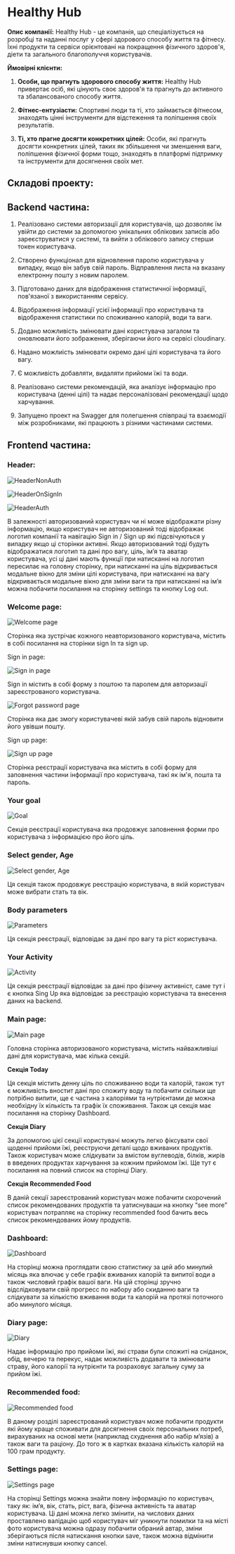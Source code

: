 # Healthy Hub

**Опис компанії:** Healthy Hub - це компанія, що спеціалізується на розробці та
наданні послуг у сфері здорового способу життя та фітнесу. Їхні продукти та
сервіси орієнтовані на покращення фізичного здоров'я, діети та загального
благополуччя користувачів.

**Ймовірні клієнти:**

1. **Особи, що прагнуть здорового способу життя:** Healthy Hub привертає осіб,
   які цінують своє здоров'я та прагнуть до активного та збалансованого способу
   життя.

2. **Фітнес-ентузіасти:** Спортивні люди та ті, хто займається фітнесом,
   знаходять цінні інструменти для відстеження та поліпшення своїх результатів.

3. **Ті, хто прагне досягти конкретних цілей:** Особи, які прагнуть досягти
   конкретних цілей, таких як збільшення чи зменшення ваги, поліпшення фізичної
   форми тощо, знаходять в платформі підтримку та інструменти для досягнення
   своїх мет.

## Складові проекту:

## Backend частина:

1. Реалізовано системи авторизації для користувачів, що дозволяє їм увійти до
   системи за допомогою унікальних облікових записів або зареєструватися у
   системі, та вийти з облікового запису стерши токен користувача.

2. Створено функціонал для відновлення паролю користувача у випадку, якщо він
   забув свій пароль. Відправлення листа на вказану електронну пошту з новим
   паролем.

3. Підготовано даних для відображення статистичної інформації, пов'язаної з
   використанням сервісу.

4. Відображення інформації усієї інформації про користувача та відображення
   статистики по споживанню калорій, води та ваги.

5. Додано можливість змінювати дані користувача загалом та оновлювати його
   зображення, зберігаючи його на сервісі cloudinary.

6. Надано можлиість змінювати окремо дані цілі користувача та його вагу.

7. Є можливість добавляти, видаляти прийоми їжі та води.

8. Реалізовано системи рекомендацій, яка аналізує інформацію про користувача
   (денні цілі) та надає персоналізовані рекомендації щодо харчування.

9. Запущено проект на Swagger для полегшення співпраці та взаємодії між
   розробниками, які працюють з різними частинами системи.

## Frontend частина:

### Header:

![HeaderNonAuth](./assets/headerNonAuth.png)

![HeaderOnSignIn](./assets/headerOnSignIn.png)

![HeaderAuth](./assets/authHeader.png)

В залежності авторизований користувач чи ні може відображати різну інформацію,
якщо користувач не авторизований тоді відображає логотип компанії та навігацію
Sign in / Sign up які підсвічуються у випадку якщо ці сторінки активні. Якщо
авторизований тоді будуть відображатися логотип та дані про вагу, ціль, ім’я та
аватар користувача, усі ці дані мають функції при натисканні на логотип
пересилає на головну сторінку, при натисканні на ціль відкривається модальне
вікно для зміни цілі користувача, при натисканні на вагу відкривається модальне
вікно для зміни ваги та при натисканні на ім’я можна побачити посилання на
сторінку settings та кнопку Log out.

### Welcome page:

![Welcome page](./assets/welcomePage.png)

Сторінка яка зустрічає кожного неавторизованого користувача, містить в собі
посилання на сторінки sign In та sign up.

Sign in page:

![Sign in page](./assets/signIn.png)

Sign in містить в собі форму з поштою та паролем для авторизації зареєстрованого
користувача.

![Forgot password page](./assets/forgot.png)

Сторінка яка дає змогу користувачеві якій забув свій пароль відновити його
увівши пошту.

Sign up page:

![Sign up page](./assets/signUp.png)

Сторінка реєстрації користувача яка містить в собі форму для заповнення частини
інформації про користувача, такі як ім'я, пошта та пароль.

### Your goal

![Goal](./assets/goal.png)

Секція реєстрації користувача яка продовжує заповнення форми про користувача з
інформацією про його ціль.

### Select gender, Age

![Select gender, Age](./assets/gender.png)

Ця секція також продовжує реєстрацію користувача, в якій користувач може вибрати
стать та вік.

### Body parameters

![Parameters](./assets/params.png)

Ця секція реєстрації, відповідає за дані про вагу та ріст користувача.

### Your Activity

![Activity](./assets/activity.png)

Ця секція реєстрації відповідає за дані про фізичну активніст, саме тут і є
кнопка Sing Up яка відповідає за реєстрацію користувача та внесення даних на
backend.

### Main page:

![Main page](./assets/main.png)

Головна сторінка авторизованого користувача, містить найважливіші дані для
користувача, має кілька секцій.

**Секція Today**

Ця секція містить денну ціль по споживанню води та калорій, також тут є
можливість вностит дані про спожиту воду та побачити скільки ще потрібно випити,
ще є частина з калоріями та нутрієнтами де можна необхідну їх кількість та
графік їх споживання. Також ця секція має посилання на сторінку Dashboard.

**Секція Diary**

За допомогою цієї секції користувачі можуть легко фіксувати свої щоденні прийоми
їжі, реєструючи деталі щодо вживаних продуктів. Також користувач може слідкувати
за вмістом вуглеводів, білків, жирів в введених продуктах харчування за кожним
прийомом їжі. Ще тут є посилання на повний список на сторінці Diary.

**Секція Recommended Food**

В даній секції зареєстрований користувач може побачити скорочений список
рекомендованих продуктів та yатиснуваши на кнопку “see more” користувач
потрапляє на сторінку recommended food бачить весь список рекомендованих йому
продуктів.

### Dashboard:

![Dashboard](./assets/dashboard.png)

На сторінці можна проглядати свою статистику за цей або минулий місяць яка
влючає у себе графік вживаних калорій та випитої води а також числовий графік
вашої ваги. На цій сторінці зручно відслідковувати свій прогресс по набору або
скиданню ваги та слідкувати за кількістю вживання води та калорій на протязі
поточного або минулого місяця.

### Diary page:

![Diary](./assets/diary.png)

Надає інформацію про прийоми їжі, які страви були спожиті на сніданок, обід,
вечерю та перекус, надає можливість додавати та змінювати страву, його калорії
та нутрієнти та розраховує загальну суму за прийом їжі.

### Recommended food:

![Recommended food](./assets/recommendedFood.png)

В даному розділі зареєстрований користувач може побачити продукти які йому краще
споживати для досягнення своіх персональних потреб, вирахуваних на основі мети
(наприклад схуднення або набір м’язів) а також ваги та раціону. До того ж в
картках вказана кількість калорій на 100 грам продукту.

### Settings page:

![Settings page](./assets/settings.png)

На сторінці Settings можна знайти повну інформацію по користувач, таку як: ім’я,
вік, стать, ріст, вага, фізична активність та аватар користувача. Ці дані можна
легко змінити, на числових даних проставлено валідацію щоб користувач міг
уникнути помилки та на місті фото користувача можна одразу побачити обраний
автар, зміни зберігаються після натискання кнопки save, також можна відмінити
зміни натиснувши кнопку cancel.
